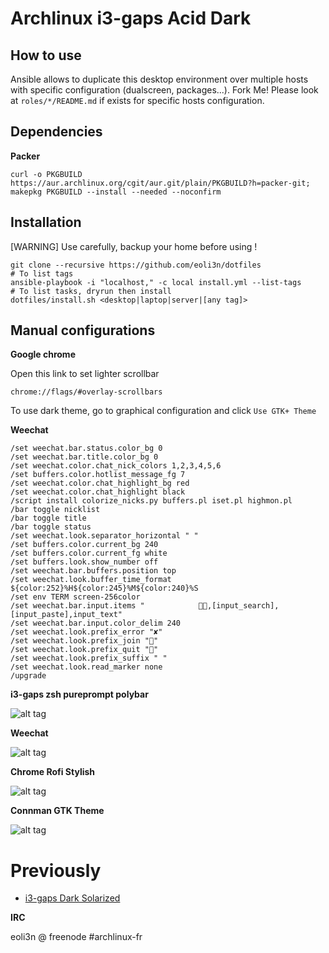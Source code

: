 # Archlinux i3-gaps Acid Dark 

## How to use

Ansible allows to duplicate this desktop environment over multiple hosts with specific configuration (dualscreen, packages...).
Fork Me! Please look at ``roles/*/README.md`` if exists for specific hosts configuration.

## Dependencies

**Packer**

```
curl -o PKGBUILD https://aur.archlinux.org/cgit/aur.git/plain/PKGBUILD?h=packer-git; makepkg PKGBUILD --install --needed --noconfirm
```

## Installation
[WARNING] Use carefully, backup your home before using !
```
git clone --recursive https://github.com/eoli3n/dotfiles
# To list tags
ansible-playbook -i "localhost," -c local install.yml --list-tags
# To list tasks, dryrun then install
dotfiles/install.sh <desktop|laptop|server|[any tag]>
```

## Manual configurations

**Google chrome**

Open this link to set lighter scrollbar

```
chrome://flags/#overlay-scrollbars
```

To use dark theme, go to graphical configuration and click ``Use GTK+ Theme``

**Weechat**

```   
/set weechat.bar.status.color_bg 0
/set weechat.bar.title.color_bg 0
/set weechat.color.chat_nick_colors 1,2,3,4,5,6
/set buffers.color.hotlist_message_fg 7
/set weechat.color.chat_highlight_bg red
/set weechat.color.chat_highlight black
/script install colorize_nicks.py buffers.pl iset.pl highmon.pl
/bar toggle nicklist
/bar toggle title
/bar toggle status
/set weechat.look.separator_horizontal " "
/set buffers.color.current_bg 240
/set buffers.color.current_fg white
/set buffers.look.show_number off
/set weechat.bar.buffers.position top
/set weechat.look.buffer_time_format ${color:252}%H${color:245}%M${color:240}%S
/set env TERM screen-256color
/set weechat.bar.input.items "            ,[input_search],[input_paste],input_text"
/set weechat.bar.input.color_delim 240
/set weechat.look.prefix_error "✘"
/set weechat.look.prefix_join ""
/set weechat.look.prefix_quit ""
/set weechat.look.prefix_suffix " "
/set weechat.look.read_marker none
/upgrade
```

**i3-gaps zsh pureprompt polybar**

![alt tag](https://github.com/eoli3n/dotfiles/blob/master/screenshots/i3gaps.png)

**Weechat**

![alt tag](https://github.com/eoli3n/dotfiles/blob/master/screenshots/weechat.png)

**Chrome Rofi Stylish**

![alt tag](https://github.com/eoli3n/dotfiles/blob/master/screenshots/chrome-rofi.png)

**Connman GTK Theme**

![alt tag](https://github.com/eoli3n/dotfiles/blob/master/screenshots/connman-gtk.png)


# Previously

* [i3-gaps Dark Solarized](https://github.com/eoli3n/dotfiles/tree/zsh-agnoster-solarized)

**IRC**

eoli3n @ freenode #archlinux-fr
